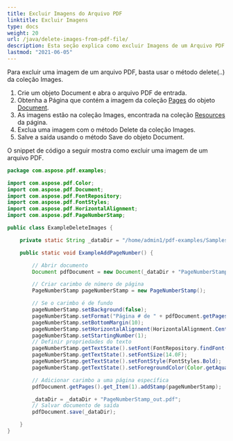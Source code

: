 ```yaml
---
title: Excluir Imagens do Arquivo PDF
linktitle: Excluir Imagens
type: docs
weight: 20
url: /java/delete-images-from-pdf-file/
description: Esta seção explica como excluir Imagens de um Arquivo PDF usando Aspose.PDF para Java.
lastmod: "2021-06-05"
---
```


Para excluir uma imagem de um arquivo PDF, basta usar o método delete(..) da coleção Images.

1. Crie um objeto Document e abra o arquivo PDF de entrada.
1. Obtenha a Página que contém a imagem da coleção [Pages](https://reference.aspose.com/pdf/java/com.aspose.pdf/Page) do objeto [Document](https://reference.aspose.com/pdf/java/com.aspose.pdf/Document).
1. As imagens estão na coleção Images, encontrada na coleção [Resources](https://reference.aspose.com/pdf/java/com.aspose.pdf/Resources) da página.
1. Exclua uma imagem com o método Delete da coleção Images.
1. Salve a saída usando o método Save do objeto Document.

O snippet de código a seguir mostra como excluir uma imagem de um arquivo PDF.

```java
package com.aspose.pdf.examples;

import com.aspose.pdf.Color;
import com.aspose.pdf.Document;
import com.aspose.pdf.FontRepository;
import com.aspose.pdf.FontStyles;
import com.aspose.pdf.HorizontalAlignment;
import com.aspose.pdf.PageNumberStamp;

public class ExampleDeleteImages {

    private static String _dataDir = "/home/admin1/pdf-examples/Samples/";

    public static void ExampleAddPageNumber() {

        // Abrir documento
        Document pdfDocument = new Document(_dataDir + "PageNumberStamp.pdf");

        // Criar carimbo de número de página
        PageNumberStamp pageNumberStamp = new PageNumberStamp();

        // Se o carimbo é de fundo
        pageNumberStamp.setBackground(false);
        pageNumberStamp.setFormat("Página # de " + pdfDocument.getPages().size());
        pageNumberStamp.setBottomMargin(10);
        pageNumberStamp.setHorizontalAlignment(HorizontalAlignment.Center);
        pageNumberStamp.setStartingNumber(1);
        // Definir propriedades do texto
        pageNumberStamp.getTextState().setFont(FontRepository.findFont("Arial"));
        pageNumberStamp.getTextState().setFontSize(14.0F);
        pageNumberStamp.getTextState().setFontStyle(FontStyles.Bold);
        pageNumberStamp.getTextState().setForegroundColor(Color.getAqua());

        // Adicionar carimbo a uma página específica
        pdfDocument.getPages().get_Item(1).addStamp(pageNumberStamp);

        _dataDir = _dataDir + "PageNumberStamp_out.pdf";
        // Salvar documento de saída
        pdfDocument.save(_dataDir);

    }
}
```